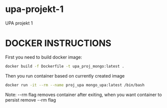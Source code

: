 # upa-projekt-1
UPA projekt 1


# DOCKER INSTRUCTIONS 

First you need to build docker image:
```bash
docker build -f Dockerfile -t upa_proj_mongo:latest .
```

Then you run container based on currently created image

```bash
docker run -it --rm --name proj_upa mongo_upa:latest /bin/bash
```

Note: --rm flag removes container after exiting, when you want container to persist remove --rm flag

